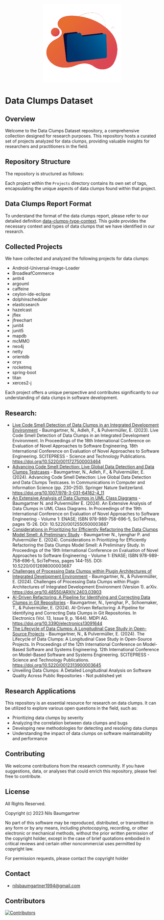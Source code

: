 <p align="center">
  <img src="https://raw.githubusercontent.com/NilsBaumgartner1994/Data-Clumps-Dataset/main/logo.gif" width="256" height="256" alt="Logo">
</p>


# Data Clumps Dataset

## Overview
Welcome to the Data Clumps Dataset repository, a comprehensive collection designed for research purposes. This repository hosts a curated set of projects analyzed for data clumps, providing valuable insights for researchers and practitioners in the field.

## Repository Structure
The repository is structured as follows:

Each project within the `Projects` directory contains its own set of tags, encapsulating the unique aspects of data clumps found within that project.

## Data Clumps Report Format
To understand the format of the data clumps report, please refer to our detailed definition [data-clumps-type-context](https://github.com/FireboltCasters/data-clumps-type-context). This guide provides the necessary context and types of data clumps that we have identified in our research.

## Collected Projects
We have collected and analyzed the following projects for data clumps:
- Android-Universal-Image-Loader
- BroadleafCommerce
- antlr4
- argouml
- caffeine
- ceylon-ide-eclipse
- dolphinscheduler
- elasticsearch
- hazelcast
- jflex
- jfreechart
- junit4
- junit5
- mapdb
- mcMMO
- neo4j
- netty
- orientdb
- oryx
- rocketmq
- spring-boot
- titan
- xerces2-j

Each project offers a unique perspective and contributes significantly to our understanding of data clumps in software development.

## Research:
- [Live Code Smell Detection of Data Clumps in an Integrated Development Environment](https://www.researchgate.net/publication/370281298_Live_Code_Smell_Detection_of_Data_Clumps_in_an_Integrated_Development_Environment) - Baumgartner, N., Adleh, F., & Pulvermüller, E. (2023). Live Code Smell Detection of Data Clumps in an Integrated Development Environment. In Proceedings of the 18th International Conference on Evaluation of Novel Approaches to Software Engineering. 18th International Conference on Evaluation of Novel Approaches to Software Engineering. SCITEPRESS - Science and Technology Publications. https://doi.org/10.5220/0011727500003464
- [Advancing Code Smell Detection: Live Global Data Detection and Data Clumps Testcases](https://link.springer.com/chapter/10.1007/978-3-031-64182-4_11) - Baumgartner, N., Adleh, F., & Pulvermüller, E. (2024). Advancing Code Smell Detection: Live Global Data Detection and Data Clumps Testcases. In Communications in Computer and Information Science (pp. 230–250). Springer Nature Switzerland. https://doi.org/10.1007/978-3-031-64182-4_11 
- [An Extensive Analysis of Data Clumps in UML Class Diagrams](https://www.scitepress.org/publishedPapers/2024/125505/pdf/index.html) - Baumgartner N. and Pulvermüller E. (2024). An Extensive Analysis of Data Clumps in UML Class Diagrams. In Proceedings of the 19th International Conference on Evaluation of Novel Approaches to Software Engineering - Volume 1: ENASE; ISBN 978-989-758-696-5, SciTePress, pages 15-26. DOI: 10.5220/0012550500003687
- [Considerations in Prioritizing for Efficiently Refactoring the Data Clumps Model Smell: A Preliminary Study](https://www.scitepress.org/Papers/2024/126980/126980.pdf) - Baumgartner N., Iyenghar P. and Pulvermüller E. (2024). Considerations in Prioritizing for Efficiently Refactoring the Data Clumps Model Smell: A Preliminary Study. In Proceedings of the 19th International Conference on Evaluation of Novel Approaches to Software Engineering - Volume 1: ENASE; ISBN 978-989-758-696-5, SciTePress, pages 144-155. DOI: 10.5220/0012698000003687
- [Challenges of Processing Data Clumps within Plugin Architectures of Integrated Development Environment](https://arxiv.org/abs/2403.03903) - Baumgartner, N., & Pulvermüller, E. (2024). Challenges of Processing Data Clumps within Plugin Architectures of Integrated Development Environment (Version 1). arXiv. https://doi.org/10.48550/ARXIV.2403.03903 
- [AI-Driven Refactoring: A Pipeline for Identifying and Correcting Data Clumps in Git Repositories](https://www.mdpi.com/2079-9292/13/9/1644) - Baumgartner, N., Iyenghar, P., Schoemaker, T., & Pulvermüller, E. (2024). AI-Driven Refactoring: A Pipeline for Identifying and Correcting Data Clumps in Git Repositories. In Electronics (Vol. 13, Issue 9, p. 1644). MDPI AG. https://doi.org/10.3390/electronics13091644 
- [The Lifecycle of Data Clumps: A Longitudinal Case Study in Open-Source Projects](https://www.scitepress.org/Papers/2024/123139/123139.pdf) - Baumgartner, N., & Pulvermüller, E. (2024). The Lifecycle of Data Clumps: A Longitudinal Case Study in Open-Source Projects. In Proceedings of the 12th International Conference on Model-Based Software and Systems Engineering. 12th International Conference on Model-Based Software and Systems Engineering. SCITEPRESS - Science and Technology Publications. https://doi.org/10.5220/0012313900003645 
- Unveiling Data Clumps: A Detailed Longitudinal Analysis on Software Quality Across Public Repositories - Not published yet

## Research Applications
This repository is an essential resource for research on data clumps. It can be utilized to explore various open questions in the field, such as:
- Prioritizing data clumps by severity
- Analyzing the correlation between data clumps and bugs
- Developing new methodologies for detecting and resolving data clumps
- Understanding the impact of data clumps on software maintainability and performance

## Contributing
We welcome contributions from the research community. If you have suggestions, data, or analyses that could enrich this repository, please feel free to contribute.

## License
All Rights Reserved.

Copyright (c) 2023 Nils Baumgartner

No part of this software may be reproduced, distributed, or transmitted in any form or by any means, including photocopying, recording, or other electronic or mechanical methods, without the prior written permission of the copyright holder, except in the case of brief quotations embodied in critical reviews and certain other noncommercial uses permitted by copyright law.

For permission requests, please contact the copyright holder

## Contact

- nilsbaumgartner1994@gmail.com


## Contributors

<a href="https://github.com/NilsBaumgartner1994/Data-Clumps-Dataset"><img src="https://contrib.rocks/image?repo=NilsBaumgartner1994/Data-Clumps-Dataset" alt="Contributors" /></a>
